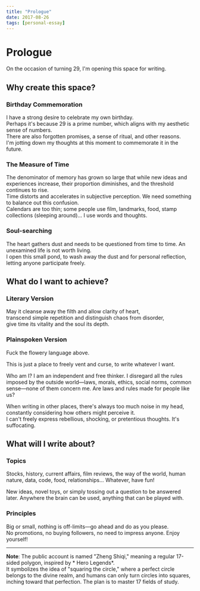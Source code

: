 ```yaml
---
title: "Prologue"
date: 2017-08-26
tags: [personal-essay]
---
```


# Prologue

On the occasion of turning 29, I'm opening this space for writing.
## Why create this space?

### Birthday Commemoration

I have a strong desire to celebrate my own birthday.  
Perhaps it's because 29 is a prime number, which aligns with my aesthetic sense of numbers.  
There are also forgotten promises, a sense of ritual, and other reasons.  
I'm jotting down my thoughts at this moment to commemorate it in the future.
### The Measure of Time

The denominator of memory has grown so large that while new ideas and experiences increase, their proportion diminishes, and the threshold continues to rise.  
Time distorts and accelerates in subjective perception. We need something to balance out this confusion.  
Calendars are too thin; some people use film, landmarks, food, stamp collections (sleeping around)... I use words and thoughts.
### Soul-searching

The heart gathers dust and needs to be questioned from time to time. An unexamined life is not worth living.  
I open this small pond, to wash away the dust and for personal reflection, letting anyone participate freely.
## What do I want to achieve?

### Literary Version

May it cleanse away the filth and allow clarity of heart,  
transcend simple repetition and distinguish chaos from disorder,  
give time its vitality and the soul its depth.
### Plainspoken Version

Fuck the flowery language above.

This is just a place to freely vent and curse, to write whatever I want.

Who am I? I am an independent and free thinker. I disregard all the rules imposed by the outside world—laws, morals, ethics, social norms, common sense—none of them concern me. Are laws and rules made for people like us?

When writing in other places, there's always too much noise in my head, constantly considering how others might perceive it.  
I can't freely express rebellious, shocking, or pretentious thoughts. It's suffocating.
## What will I write about?

### Topics

Stocks, history, current affairs, film reviews, the way of the world, human nature, data, code, food, relationships... Whatever, have fun!

New ideas, novel toys, or simply tossing out a question to be answered later. Anywhere the brain can be used, anything that can be played with.
### Principles

Big or small, nothing is off-limits—go ahead and do as you please.  
No promotions, no buying followers, no need to impress anyone. Enjoy yourself!

---

**Note**: The public account is named "Zheng Shiqi," meaning a regular 17-sided polygon, inspired by * Hero Legends*.  
It symbolizes the idea of "squaring the circle," where a perfect circle belongs to the divine realm, and humans can only turn circles into squares, inching toward that perfection. The plan is to master 17 fields of study.
